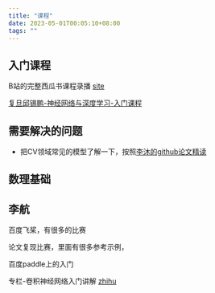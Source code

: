 ```yaml
---
title: "课程"
date: 2023-05-01T00:05:10+08:00
tags: ""
---
```


## 入门课程

B站的完整西瓜书课程录播 [site](https://space.bilibili.com/351729314/video)

[复旦邱锡鹏-神经网络与深度学习-入门课程](https://www.bilibili.com/video/BV13b4y1177W)

## 需要解决的问题

+ 把CV领域常见的模型了解一下，按照[李沐的github论文精读](https://github.com/mli/paper-reading)

## 数理基础

## 李航

百度飞桨，有很多的比赛

论文复现比赛，里面有很多参考示例，

百度paddle上的入门

专栏-卷积神经网络入门讲解 [zhihu](https://zhuanlan.zhihu.com/c_141391545)